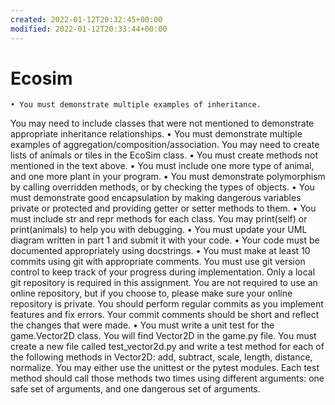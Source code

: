 ```yaml
---
created: 2022-01-12T20:32:45+00:00
modified: 2022-01-12T20:33:44+00:00
---
```


# Ecosim

    • You must demonstrate multiple examples of inheritance.
You may need to include classes that were not mentioned to demonstrate appropriate inheritance relationships.
    • You must demonstrate multiple examples of aggregation/composition/association. You may need to create lists of animals or tiles in the EcoSim class.
    • You must create methods not mentioned in the text above.
    • You must include one more type of animal, and one more plant in your program.
    • You must demonstrate polymorphism by calling overridden methods, or by checking the types of objects.
    • You must demonstrate good encapsulation by making dangerous variables private or protected and providing getter or setter methods to them.
    • You must include     str	and  repr	methods for each class. You may print(self) or print(animals) to help you with debugging.
    • You must update your UML diagram written in part 1 and submit it with your code.
    • Your code must be documented appropriately using docstrings.
    • You must make at least 10 commits using git with appropriate comments.
You must use git version control to keep track of your progress during implementation. Only a local git repository is required in this assignment. You are not required to use an online repository, but if you choose to, please make sure your online repository is private. You should perform regular commits as you implement features and fix errors. Your commit comments should be short and reflect the changes that were made.
    • You must write a unit test for the game.Vector2D class.
You will find Vector2D in the game.py file. You must create a new file called test_vector2d.py and write a test method for each of the following methods in Vector2D: add, subtract, scale, length, distance, normalize. You may either use the unittest or the pytest modules. Each test method should call those methods two times using different arguments: one safe set of arguments, and one dangerous set of arguments.
